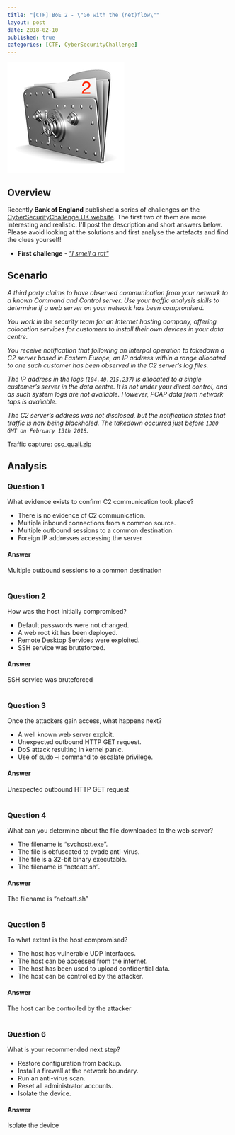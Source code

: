 ```yaml
---
title: "[CTF] BoE 2 - \"Go with the (net)flow\""
layout: post
date: 2018-02-10
published: true
categories: [CTF, CyberSecurityChallenge]
---
```


![Logo](/assets/images/vault2.png)

## Overview

Recently **Bank of England** published a series of challenges on the [CyberSecurityChallenge UK website](https://pod.cybersecuritychallenge.org.uk). The first two of them are more interesting and realistic. I'll post the description and short answers below. Please avoid looking at the solutions and first analyse the artefacts and find the clues yourself!

* **First challenge** -  [_"I smell a rat"_](http://craftware.xyz/2018/02/10/BoE-I-smell-a-rat.html)

## Scenario

_A third party claims to have observed communication from your network to a known Command and Control server. Use your traffic analysis skills to determine if a web server on your network has been compromised._

_You work in the security team for an Internet hosting company, offering colocation services for customers to install their own devices in your data centre._

_You receive notification that following an Interpol operation to takedown a C2 server based in Eastern Europe, an IP address within a range allocated to one such customer has been observed in the C2 server’s log files._

_The IP address in the logs (```104.40.215.237```) is allocated to a single customer’s server in the data centre. It is not under your direct control, and as such system logs are not available. However, PCAP data from network taps is available._

_The C2 server’s address was not disclosed, but the notification states that traffic is now being blackholed. The takedown occurred just before ```1300 GMT on February 13th 2018```._

Traffic capture: [csc_quali.zip](/assets/misc/csc_quali.zip)

## Analysis

### Question 1

What evidence exists to confirm C2 communication took place?

* There is no evidence of C2 communication.
* Multiple inbound connections from a common source.
* Multiple outbound sessions to a common destination.
* Foreign IP addresses accessing the server

#### Answer 

<div class="hint">
Multiple outbound sessions to a common destination 
</div>
<br>

### Question 2

How was the host initially compromised?

* Default passwords were not changed.
* A web root kit has been deployed.
* Remote Desktop Services were exploited.
* SSH service was bruteforced.

#### Answer 

<div class="hint">
SSH service was bruteforced 
</div>
<br>

### Question 3

Once the attackers gain access, what happens next?

* A well known web server exploit.
* Unexpected outbound HTTP GET request.
* DoS attack resulting in kernel panic.
* Use of sudo –i command to escalate privilege.

#### Answer 

<div class="hint">
Unexpected outbound HTTP GET request
</div>
<br>

### Question 4

What can you determine about the file downloaded to the web server?

* The filename is “svchostt.exe”.
* The file is obfuscated to evade anti-virus.
* The file is a 32-bit binary executable.
* The filename is “netcatt.sh”.

#### Answer 

<div class="hint">
The filename is “netcatt.sh”
</div>
<br>

### Question 5

To what extent is the host compromised?

* The host has vulnerable UDP interfaces.
* The host can be accessed from the internet.
* The host has been used to upload confidential data.
* The host can be controlled by the attacker.

#### Answer 

<div class="hint">
The host can be controlled by the attacker 
</div>
<br>

### Question 6

What is your recommended next step?

* Restore configuration from backup.
* Install a firewall at the network boundary.
* Run an anti-virus scan.
* Reset all administrator accounts.
* Isolate the device.

#### Answer 

<div class="hint">
Isolate the device 
</div>
<br>
